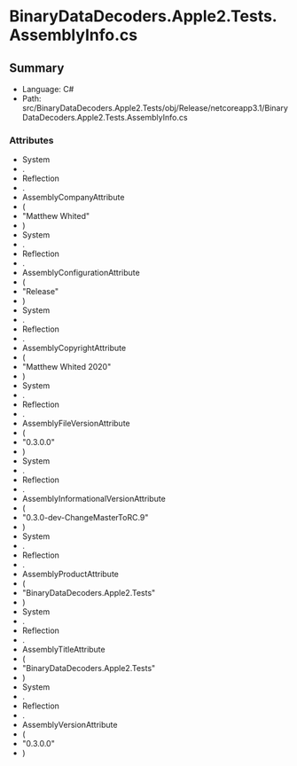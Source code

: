 ﻿# BinaryDataDecoders.Apple2.Tests.AssemblyInfo.cs

## Summary

* Language: C#
* Path: src/BinaryDataDecoders.Apple2.Tests/obj/Release/netcoreapp3.1/BinaryDataDecoders.Apple2.Tests.AssemblyInfo.cs

### Attributes

 - System
 - .
 - Reflection
 - .
 - AssemblyCompanyAttribute
 - (
 - "Matthew Whited"
 - )
 - System
 - .
 - Reflection
 - .
 - AssemblyConfigurationAttribute
 - (
 - "Release"
 - )
 - System
 - .
 - Reflection
 - .
 - AssemblyCopyrightAttribute
 - (
 - "Matthew Whited 2020"
 - )
 - System
 - .
 - Reflection
 - .
 - AssemblyFileVersionAttribute
 - (
 - "0.3.0.0"
 - )
 - System
 - .
 - Reflection
 - .
 - AssemblyInformationalVersionAttribute
 - (
 - "0.3.0-dev-ChangeMasterToRC.9"
 - )
 - System
 - .
 - Reflection
 - .
 - AssemblyProductAttribute
 - (
 - "BinaryDataDecoders.Apple2.Tests"
 - )
 - System
 - .
 - Reflection
 - .
 - AssemblyTitleAttribute
 - (
 - "BinaryDataDecoders.Apple2.Tests"
 - )
 - System
 - .
 - Reflection
 - .
 - AssemblyVersionAttribute
 - (
 - "0.3.0.0"
 - )

